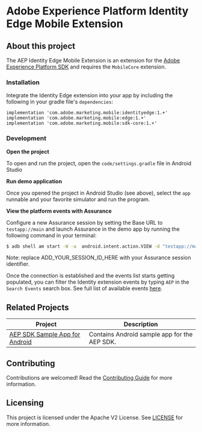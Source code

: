 # Adobe Experience Platform Identity Edge Mobile Extension


## About this project

The AEP Identity Edge Mobile Extension is an extension for the [Adobe Experience Platform SDK](https://github.com/Adobe-Marketing-Cloud/acp-sdks) and requires the `MobileCore` extension.


### Installation

Integrate the Identity Edge extension into your app by including the following in your gradle file's `dependencies`:

```
implementation 'com.adobe.marketing.mobile:identityedge:1.+'
implementation 'com.adobe.marketing.mobile:edge:1.+'
implementation 'com.adobe.marketing.mobile:sdk-core:1.+'
```

### Development

**Open the project**

To open and run the project, open the `code/settings.gradle` file in Android Studio

**Run demo application**

Once you opened the project in Android Studio (see above), select the `app` runnable and your favorite simulator and run the program.

**View the platform events with Assurance**

Configure a new Assurance session by setting the Base URL to `testapp://main` and launch Assurance in the demo app by running the following command in your terminal:

```bash
$ adb shell am start -W -a  android.intent.action.VIEW -d "testapp://main?adb_validation_sessionid=ADD_YOUR_SESSION_ID_HERE" com.adobe.marketing.mobile.identitytestapp
```

Note: replace ADD_YOUR_SESSION_ID_HERE with your Assurance session identifier.

Once the connection is established and the events list starts getting populated, you can filter the Identity extension events by typing `AEP` in the `Search Events` search box. See full list of available events [here](https://aep-sdks.gitbook.io/docs/beta/experience-platform-extension/experience-platform-debugging#event-types-handled-by-the-aep-mobile-extension).



## Related Projects

| Project                                                      | Description                                                  |
| ------------------------------------------------------------ | ------------------------------------------------------------ |
| [AEP SDK Sample App for Android](https://github.com/adobe/aepsdk-sample-app-android) | Contains Android sample app for the AEP SDK.                 |

## Contributing

Contributions are welcomed! Read the [Contributing Guide](./.github/CONTRIBUTING.md) for more information.

## Licensing

This project is licensed under the Apache V2 License. See [LICENSE](LICENSE) for more information.

